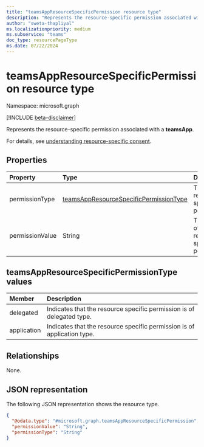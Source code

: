 ```yaml
---
title: "teamsAppResourceSpecificPermission resource type"
description: "Represents the resource-specific permission associated with a teamsApp."
author: "sweta-thapliyal"
ms.localizationpriority: medium
ms.subservice: "teams"
doc_type: resourcePageType
ms.date: 07/22/2024
---
```


# teamsAppResourceSpecificPermission resource type

Namespace: microsoft.graph

[!INCLUDE [beta-disclaimer](../../includes/beta-disclaimer.md)]

Represents the resource-specific permission associated with a **teamsApp**.

For details, see [understanding resource-specific consent](/microsoftteams/platform/graph-api/rsc/resource-specific-consent).

## Properties
|Property|Type|Description|
|:---|:---|:---|
|permissionType|[teamsAppResourceSpecificPermissionType](../resources/teamsAppResourceSpecificPermission.md#teamsappresourcespecificpermissiontype-values)|The type of resource-specific permission.|
|permissionValue|String|The name of the resource-specific permission.|

## teamsAppResourceSpecificPermissionType values

| Member             | Description                                                                                               |
|:-------------------|:----------------------------------------------------------------------------------------------------------|
| delegated           | Indicates that the resource specific permission is of delegated type. |
| application           | Indicates that the resource specific permission is of application type. |

## Relationships
None.

## JSON representation
The following JSON representation shows the resource type.
<!-- {
  "blockType": "resource",
  "@odata.type": "microsoft.graph.teamsAppResourceSpecificPermission"
}
-->
``` json
{
  "@odata.type": "#microsoft.graph.teamsAppResourceSpecificPermission",
  "permissionValue": "String",
  "permissionType": "String"
}
```

